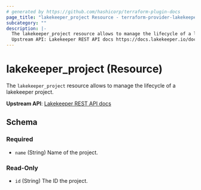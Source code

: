 ```yaml
---
# generated by https://github.com/hashicorp/terraform-plugin-docs
page_title: "lakekeeper_project Resource - terraform-provider-lakekeeper"
subcategory: ""
description: |-
  The lakekeeper_project resource allows to manage the lifecycle of a lakekeeper project.
  Upstream API: Lakekeeper REST API docs https://docs.lakekeeper.io/docs/nightly/api/management/#tag/project/operation/get_project
---
```


# lakekeeper_project (Resource)

The `lakekeeper_project` resource allows to manage the lifecycle of a lakekeeper project.

**Upstream API**: [Lakekeeper REST API docs](https://docs.lakekeeper.io/docs/nightly/api/management/#tag/project/operation/get_project)



<!-- schema generated by tfplugindocs -->
## Schema

### Required

- `name` (String) Name of the project.

### Read-Only

- `id` (String) The ID the project.

